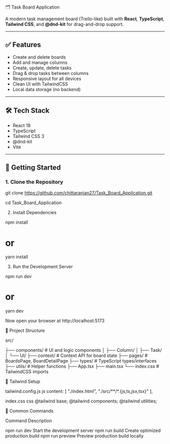 🗂️ Task Board Application 

A modern task management board (Trello-like) built with **React**, **TypeScript**, **Tailwind CSS**, and **@dnd-kit** for drag-and-drop support.

---

## ✅ Features

- Create and delete boards
- Add and manage columns
- Create, update, delete tasks
- Drag & drop tasks between columns
- Responsive layout for all devices
- Clean UI with TailwindCSS
- Local data storage (no backend)

---

## 🛠️ Tech Stack

- React 18
- TypeScript
- Tailwind CSS 3
- @dnd-kit
- Vite

---

## 🚀 Getting Started

### 1. Clone the Repository

git clone https://github.com/chittaranjan27/Task_Board_Application.git

cd Task_Board_Application

2. Install Dependencies

npm install
# or
yarn install

3. Run the Development Server

npm run dev
# or
yarn dev

Now open your browser at http://localhost:5173

📁 Project Structure

src/

├── components/   # UI and logic components
│   ├── Column/
│   ├── Task/
│   └── UI/
├── context/          # Context API for board state
├── pages/            # BoardsPage, BoardDetailPage
├── types/            # TypeScript types/interfaces
├── utils/            # Helper functions
├── App.tsx
├── main.tsx
└── index.css         # TailwindCSS imports


🔧 Tailwind Setup

tailwind.config.js
js
content: [
  "./index.html",
  "./src/**/*.{js,ts,jsx,tsx}"
],

index.css
css
@tailwind base;
@tailwind components;
@tailwind utilities;

🧪 Common Commands

Command	Description

npm run dev	                  Start the development server
npm run build	                Create optimized production build
npm run preview	              Preview production build locally
